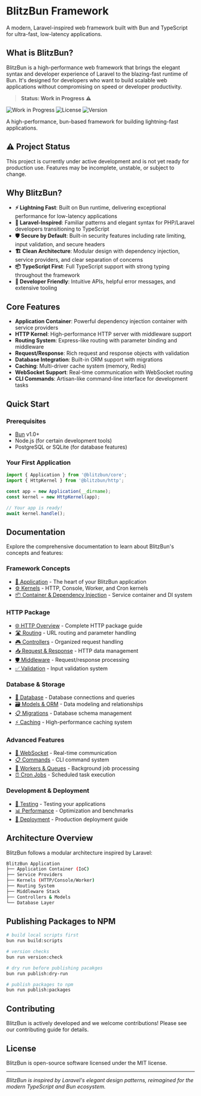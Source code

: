 # BlitzBun Framework

A modern, Laravel-inspired web framework built with Bun and TypeScript for ultra-fast, low-latency applications.

## What is BlitzBun?

BlitzBun is a high-performance web framework that brings the elegant syntax and developer experience of Laravel to the blazing-fast runtime of Bun. It's designed for developers who want to build scalable web applications without compromising on speed or developer productivity.

> **Status: Work in Progress** ⚠️

![Work in Progress](https://img.shields.io/badge/status-work%20in%20progress-orange)
![License](https://img.shields.io/badge/license-MIT-blue)
![Version](https://img.shields.io/badge/version-0.1.0--alpha-lightgrey)

A high-performance, bun-based framework for building lightning-fast applications.

## ⚠️ Project Status

This project is currently under active development and is not yet ready for production use. Features may be incomplete, unstable, or subject to change.

## Why BlitzBun?

- **⚡ Lightning Fast**: Built on Bun runtime, delivering exceptional performance for low-latency applications
- **🎯 Laravel-Inspired**: Familiar patterns and elegant syntax for PHP/Laravel developers transitioning to TypeScript
- **🛡️ Secure by Default**: Built-in security features including rate limiting, input validation, and secure headers
- **🏗️ Clean Architecture**: Modular design with dependency injection, service providers, and clear separation of concerns
- **📦 TypeScript First**: Full TypeScript support with strong typing throughout the framework
- **🔧 Developer Friendly**: Intuitive APIs, helpful error messages, and extensive tooling

## Core Features

- **Application Container**: Powerful dependency injection container with service providers
- **HTTP Kernel**: High-performance HTTP server with middleware support
- **Routing System**: Express-like routing with parameter binding and middleware
- **Request/Response**: Rich request and response objects with validation
- **Database Integration**: Built-in ORM support with migrations
- **Caching**: Multi-driver cache system (memory, Redis)
- **WebSocket Support**: Real-time communication with WebSocket routing
- **CLI Commands**: Artisan-like command-line interface for development tasks

## Quick Start

### Prerequisites

- [Bun](https://bun.sh/) v1.0+
- Node.js (for certain development tools)
- PostgreSQL or SQLite (for database features)

### Your First Application

```typescript
import { Application } from '@blitzbun/core';
import { HttpKernel } from '@blitzbun/http';

const app = new Application(__dirname);
const kernel = new HttpKernel(app);

// Your app is ready!
await kernel.handle();
```

## Documentation

Explore the comprehensive documentation to learn about BlitzBun's concepts and features:

### Framework Concepts

- [📱 Application](./docs/application.md) - The heart of your BlitzBun application
- [⚙️ Kernels](./docs/kernels.md) - HTTP, Console, Worker, and Cron kernels
- [📦 Container & Dependency Injection](./docs/container.md) - Service container and DI system

### HTTP Package

- [🌐 HTTP Overview](./docs/http/overview.md) - Complete HTTP package guide
- [🛣️ Routing](./docs/http/routing.md) - URL routing and parameter handling
- [🎮 Controllers](./docs/http/controllers.md) - Organized request handling
- [📥 Request & Response](./docs/http/request-response.md) - HTTP data management
- [🛡️ Middleware](./docs/http/middleware.md) - Request/response processing
- [✅ Validation](./docs/http/validation.md) - Input validation system

### Database & Storage

- [💾 Database](./docs/database.md) - Database connections and queries
- [🗃️ Models & ORM](./docs/models.md) - Data modeling and relationships
- [📋 Migrations](./docs/migrations.md) - Database schema management
- [⚡ Caching](./docs/caching.md) - High-performance caching system

### Advanced Features

- [🔌 WebSocket](./docs/websocket.md) - Real-time communication
- [📋 Commands](./docs/commands.md) - CLI command system
- [👷 Workers & Queues](./docs/workers.md) - Background job processing
- [⏰ Cron Jobs](./docs/cron.md) - Scheduled task execution

### Development & Deployment

- [🧪 Testing](./docs/testing.md) - Testing your applications
- [📊 Performance](./docs/performance.md) - Optimization and benchmarks
- [🚀 Deployment](./docs/deployment.md) - Production deployment guide

## Architecture Overview

BlitzBun follows a modular architecture inspired by Laravel:

```bash
BlitzBun Application
├── Application Container (IoC)
├── Service Providers
├── Kernels (HTTP/Console/Worker)
├── Routing System
├── Middleware Stack
├── Controllers & Models
└── Database Layer
```

## Publishing Packages to NPM

```bash
# build local scripts first
bun run build:scripts

# version checks
bun run version:check

# dry run before publishing pacakges
bun run publish:dry-run

# publish packages to npm
bun run publish:packages
```

## Contributing

BlitzBun is actively developed and we welcome contributions! Please see our contributing guide for details.

## License

BlitzBun is open-source software licensed under the MIT license.

---

_BlitzBun is inspired by Laravel's elegant design patterns, reimagined for the modern TypeScript and Bun ecosystem._

